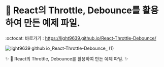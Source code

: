 # 💫 React의 Throttle, Debounce를 활용하여 만든 예제 파일.
:octocat: 바로가기 : https://light9639.github.io/React-Throttle-Debounce/

![light9639 github io_React-Throttle-Debounce_ (1)](https://user-images.githubusercontent.com/95972251/217757133-c713d999-46d5-4011-8898-9697892ee336.png)

:sparkles: 💫 React의 Throttle, Debounce를 활용하여 만든 예제 파일. :sparkles:
